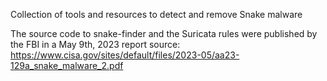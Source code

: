 Collection of tools and resources to detect and remove Snake malware

The source code to snake-finder and the Suricata rules were published by the FBI in a May 9th, 2023 report
source: https://www.cisa.gov/sites/default/files/2023-05/aa23-129a_snake_malware_2.pdf